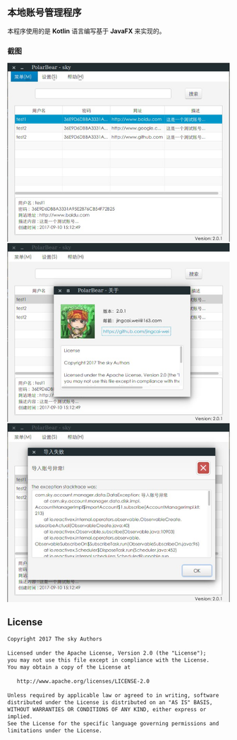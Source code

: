 ## 本地账号管理程序

本程序使用的是 __Kotlin__ 语言编写基于 __JavaFX__ 来实现的。

### 截图
![](screenshot/screenshot1.jpg)
![](screenshot/screenshot2.jpg)
![](screenshot/screenshot3.jpg)

## License

    Copyright 2017 The sky Authors

    Licensed under the Apache License, Version 2.0 (the "License");
    you may not use this file except in compliance with the License.
    You may obtain a copy of the License at

       http://www.apache.org/licenses/LICENSE-2.0

    Unless required by applicable law or agreed to in writing, software
    distributed under the License is distributed on an "AS IS" BASIS,
    WITHOUT WARRANTIES OR CONDITIONS OF ANY KIND, either express or implied.
    See the License for the specific language governing permissions and
    limitations under the License.
